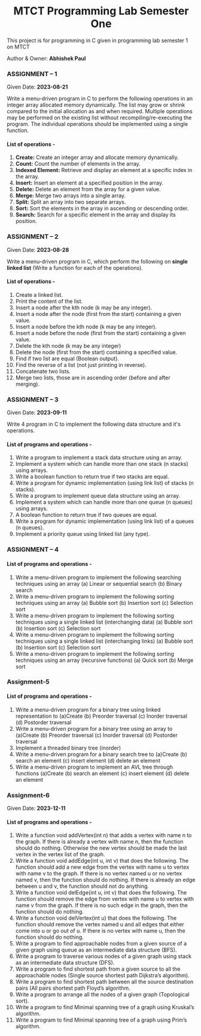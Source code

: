 <div style="text-align:center">

# MTCT Programming Lab Semester One
</div>
This project is for programming in C given in programming lab semester 1 on MTCT

Author & Owner: **Abhishek Paul**

### ASSIGNMENT – 1
Given Date: **2023-08-21**

Write a menu-driven program in C to perform the following operations in an integer array allocated memory dynamically. The list may grow or shrink compared to the initial allocation as and when required. Multiple operations may be performed on the existing list without recompiling/re-executing the program. The individual operations should be implemented using a single function.

#### List of operations -
1. **Create:** Create an integer array and allocate memory dynamically.
2. **Count:** Count the number of elements in the array.
3. **Indexed Element:** Retrieve and display an element at a specific index in the array.
4. **Insert:** Insert an element at a specified position in the array.
5. **Delete:** Delete an element from the array for a given value.
6. **Merge:** Merge two arrays into a single array.
7. **Split:** Split an array into two separate arrays.
8. **Sort:** Sort the elements in the array in ascending or descending order.
9. **Search:** Search for a specific element in the array and display its position.

### ASSIGNMENT – 2
Given Date: **2023-08-28**

Write a menu-driven program in C, which perform the following on **single linked list** (Write a function for each of the operations).

#### List of operations -
1. Create a linked list.
2. Print the content of the list.
3. Insert a node after the kth node (k may be any integer).
4. Insert a node after the node (first from the start) containing a given value.
5. Insert a node before the kth node (k may be any integer).
6. Insert a node before the node (first from the start) containing a given value.
7. Delete the kth node (k may be any integer)
8. Delete the node (first from the start) containing a specified value.
9. Find if two list are equal (Boolean output).
10. Find the reverse of a list (not just printing in reverse).
11. Concatenate two lists.
12. Merge two lists, those are in ascending order (before and after merging).

### ASSIGNMENT – 3
Given Date: **2023-09-11**

Write 4 program in C to implement the following data structure and it's operations.

#### List of programs and operations -
1. Write a program to implement a stack data structure using an array.
2. Implement a system which can handle more than one stack (n stacks) using arrays.
3. Write a boolean function to return true if two stacks are equal.
4. Write a program for dynamic implementation (using link list) of stacks (n stacks).
5. Write a program to implement queue data structure using an array.
6. Implement a system which can handle more than one queue (n queues) using arrays.
7. A boolean function to return true if two queues are equal.
8. Write a program for dynamic implementation (using link list) of a queues (n queues).
9. Implement a priority queue using linked list (any type).


### ASSIGNMENT – 4
#### List of programs and operations -
1. Write a menu-driven program to implement the following searching techniques using an array (a) Linear or sequential search (b) Binary search
2. Write a menu-driven program to implement the following sorting techniques using an array
(a) Bubble sort (b) Insertion sort (c) Selection sort
3. Write a menu-driven program to implement the following sorting techniques using a single linked list (interchanging data)
(a) Bubble sort (b) Insertion sort (c) Selection sort
4. Write a menu-driven program to implement the following sorting techniques using a single linked list (interchanging links)
(a) Bubble sort (b) Insertion sort (c) Selection sort
5. Write a menu-driven program to implement the following sorting techniques using an array (recursive functions)
(a) Quick sort (b) Merge sort


### Assignment-5
#### List of programs and operations -
1. Write a menu-driven program for a binary tree using
linked representation to
(a)Create (b) Preorder traversal (c) Inorder traversal (d)
Postorder traversal
2. Write a menu-driven program for a binary tree using
an array to
(a)Create (b) Preorder traversal (c) Inorder traversal (d)
Postorder traversal
3. Implement a threaded binary tree (inorder)
4. Write a menu-driven program for a binary search tree
to
(a)Create (b) search an element (c) insert element (d)
delete an element
5. Write a menu-driven program to implement an AVL
tree through functions
(a)Create (b) search an element (c) insert element (d)
delete an element

### Assignment-6
Given Date: **2023-12-11**
#### List of programs and operations -
1. Write a function void addVertex(int n) that adds a vertex with name n to the graph. If there is already a vertex with name n, then the function should do nothing. Otherwise the new vertex should be made the last vertex in the vertex list of the graph.
2. Write a function void addEdge(int u, int v) that does the following. The function should add a new edge from the vertex with name u to vertex with name v to the graph. If there is no vertex named u or no vertex named v, then the function should do nothing. If there is already an edge between u and v, the function should not do anything.
3. Write a function void delEdge(int u, int v) that does the following. The function should remove the edge from vertex with name u to vertex with name v from the graph. If there is no such edge in the graph, then the function should do nothing.
4. Write a function void delVertex(int u) that does the following. The function should remove the vertex named u and all edges that either come into u or go out of u. If there is no vertex with name u, then the function should do nothing.
5. Write a program to find approachable nodes from a given source of a given graph using queue as an intermediate data structure (BFS).
6. Write a program to traverse various nodes of a given graph using stack as an intermediate data structure (DFS).
7. Write a program to find shortest path from a given source to all the approachable nodes (Single source shortest path Dijkstra’s algorithm).
8. Write a program to find shortest path between all the source destination pairs (All pairs shortest path Floyd’s algorithm.
9. Write a program to arrange all the nodes of a given graph (Topological sort).
10. Write a program to find Minimal spanning tree of a graph using Kruskal’s algorithm.
11. Write a program to find Minimal spanning tree of a graph using Prim’s algorithm.
